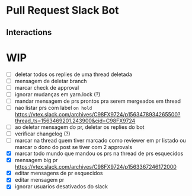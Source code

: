 # Pull Request Slack Bot

## Interactions

# WIP

- [ ] deletar todos os replies de uma thread deletada
- [ ] mensagem de deletar branch
- [ ] marcar check de approval
- [ ] ignorar mudanças em yarn.lock (?)
- [ ] mandar mensagem de prs prontos pra serem mergeados em thread
- [ ] nao listar prs com label `on hold` https://vtex.slack.com/archives/C98FX9724/p1563478934265500?thread_ts=1563469201.243900&cid=C98FX9724
- [ ] ao deletar mensagem do pr, deletar os replies do bot
- [ ] verificar changelog (?)
- [ ] marcar na thread quem tiver marcado como reviewer em pr listado ou marcar o dono do post se tiver com 2 approvals
- [x] marcar todo mundo que mandou os prs na thread de prs esquecidos
- [x] mensagem big pr https://vtex.slack.com/archives/C98FX9724/p1563367246172000
- [x] editar mensagens de pr esquecidos
- [x] editar mensagem pr
- [x] ignorar usuarios desativados do slack
